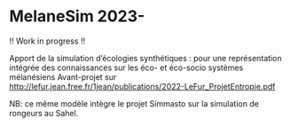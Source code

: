 # MelaneSim 2023-
!! Work in progress !!

Apport de la simulation d’écologies synthétiques : pour une représentation intégrée des connaissances sur les éco- et éco-socio systèmes mélanésiens
Avant-projet sur http://lefur.jean.free.fr/1jean/publications/2022-LeFur_ProjetEntropie.pdf

NB: ce même modèle intègre le projet Simmasto sur la simulation de rongeurs au Sahel.
